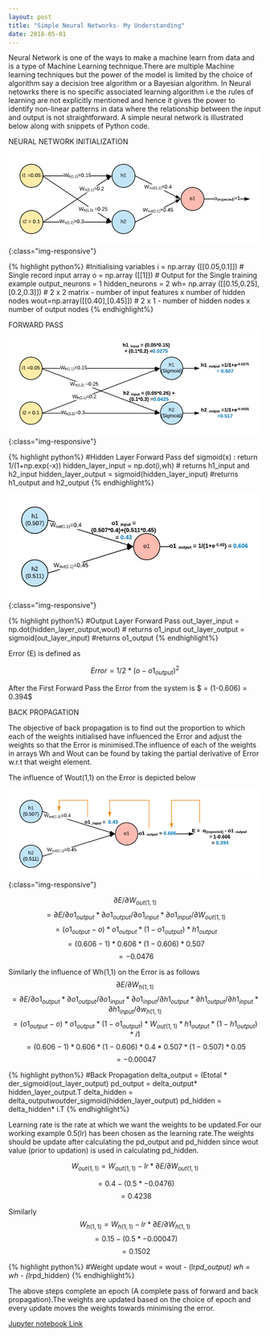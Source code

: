 ```yaml
---
layout: post
title: "Simple Neural Networks- My Understanding"
date: 2018-05-01
---
```


Neural Network is one of the ways to make a machine learn from data and is a type of Machine Learning technique.There are multiple Machine learning techniques but the power of the model is limited by the choice of algorithm say a decision tree algorithm or a Bayesian algorithm. In Neural netowrks there is no specific associated learning algorithm i.e the rules of learning are not explicitly mentioned and hence it gives the power to identify non-linear patterns in data where the relationship between the input and output is not straightforward.
    A simple neural network is illustrated below along with snippets of Python code.
  
NEURAL NETWORK INITIALIZATION

![Network1](/images/NN-Step1.png){:class="img-responsive"}  

{% highlight python%}
#Initialising variables
i = np.array ([[0.05,0.1]]) # Single record input array
o = np.array ([[1]]) # Output for the Single training example
output_neurons = 1
hidden_neurons = 2
wh= np.array ([[0.15,0.25],[0.2,0.3]]) # 2 x 2  matrix  - number of input features x number of hidden nodes
wout=np.array([[0.40],[0.45]]) # 2  x 1 - number of hidden nodes x number of output nodes
{% endhighlight%}

FORWARD PASS
![Network2](/images/NN-Step2.png){:class="img-responsive"}  

{% highlight python%}
#Hidden Layer Forward Pass
def sigmoid(x) :   return 1/(1+np.exp(-x))
hidden_layer_input = np.dot(i,wh) # returns h1_input and h2_input
hidden_layer_output = sigmoid(hidden_layer_input) #returns h1_output and h2_output
{% endhighlight%}

![Network3](/images/NN-Step3.png){:class="img-responsive"}  

{% highlight python%}
#Output Layer Forward Pass
out_layer_input = np.dot(hidden_layer_output,wout)  # returns o1_input
out_layer_output = sigmoid(out_layer_input) #returns o1_output
{% endhighlight%}

Error (E) is defined as

$$Error = 1/2 *(o - o1_{output})^2$$

After the First Forward Pass the Error from the system is $ = (1-0.606) = 0.394$

BACK PROPAGATION

The objective of back propagation is to  find out the proportion to which each of the weights initialised have influenced the Error and adjust the weights so that the Error is minimised.The influence of each of the weights in arrays Wh and Wout can be found by taking the  partial derivative of Error w.r.t that weight element.

The influence of Wout(1,1) on the Error is depicted below

![Network4](/images/NN-Step4.png){:class="img-responsive"} 

$$\partial E/\partial W_{out(1,1)}$$ $$= \partial E / \partial o1_{output} * \partial o1_{output} / \partial o1_{input} * \partial o1_{input} /\partial W_{out(1,1)} $$ $$ = (o1_{output}-o) * o1_{output}*(1-o1_{output})*h1_{output}$$ $$ = (0.606-1) * 0.606 *(1-0.606) *0.507 $$ $$ = -0.0476$$ 

Similarly the influence of Wh(1,1) on the Error is as follows
$$\partial E/\partial W_{h(1,1)}$$ $$= \partial E / \partial o1_{output} * \partial o1_{output} / \partial o1_{input} * \partial o1_{input} /\partial h1_{output} * \partial h1_{output}/\partial h1_{input} * \partial h1_{input}/\partial w_{h(1,1)} $$ $$=(o1_{output}-o) *o1_{output}*(1-o1_{output})*W_{out(1,1)}*h1_{output}*(1-h1_{output})*i1$$ $$ = (0.606-1) * 0.606 *(1-0.606) * 0.4* 0.507*(1-0.507)*0.05 $$ $$ = -0.00047$$

{% highlight python%}
#Back Propagation
delta_output = (Etotal * der_sigmoid(out_layer_output)
pd_output = delta_output* hidden_layer_output.T
delta_hidden = delta_output*wout*der_sigmoid(hidden_layer_output)
pd_hidden = delta_hidden* i.T
{% endhighlight%}

Learning rate is the rate at which we want the weights to be updated.For our working example 0.5(lr) has been chosen as the learning rate.The weights should be update after calculating the pd_output and pd_hidden since wout value (prior to  updation) is used in calculating pd_hidden.

$$W_{out(1,1)} = W_{out(1,1)}- lr * \partial E/\partial W_{out(1,1)}$$

$$=0.4 - (0.5*-0.0476) $$ $$=0.4238 $$

Similarly
$$W_{h(1,1)} = W_{h(1,1)}- lr * \partial E/\partial W_{h(1,1)}$$
$$=0.15 - (0.5*-0.00047) $$ $$=0.1502 $$

{% highlight python%}
#Weight update
wout = wout - (lr*pd_output)
wh = wh - (lr*pd_hidden)
{% endhighlight%}

The above steps complete an epoch (A complete pass of forward and back propagation).The weights are updated based on the choice of epoch and every update moves the weights towards minimising the error.

[Jupyter notebook Link](https://github.com/MashNagesh/NeuralNetwork/blob/master/NN_trial_Single_class.ipynb)


